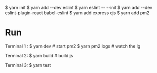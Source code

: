 $ yarn init
$ yarn add --dev eslint
$ yarn eslint -- --init
$ yarn add --dev eslint-plugin-react babel-eslint
$ yarn add express ejs
$ yarn add pm2



# Run
  Terminal 1 :
    $ yarn dev   # start pm2
    $ yarn pm2 logs    # watch the lg

  Terminal 2:
    $ yarn build  # build js

  Terminal 3:
    $ yarn test
